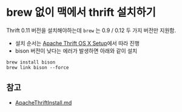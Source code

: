 # brew 없이 맥에서 thrift 설치하기

Thrift 0.11 버전을 설치해야하는데 `brew` 는 0.9 / 0.12 두 가지 버전만 지원함.

* 설치 순서는 [Apache Thrift OS X Setup](https://thrift.apache.org/docs/install/os_x)에서 따라 진행
* bison 버전이 낮다는 에러가 발생하면 아래와 같이 설치

``` shell
brew install bison
brew link bison --force
```

## 참고
* [ApacheThriftInstall.md](https://gist.github.com/amura2406/21310acfd5d4d8b8bcd176bccceb26d6)

